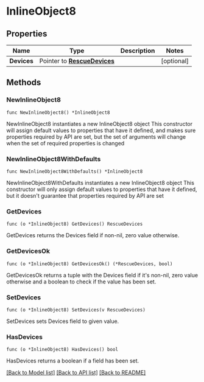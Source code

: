 # InlineObject8

## Properties

Name | Type | Description | Notes
------------ | ------------- | ------------- | -------------
**Devices** | Pointer to [**RescueDevices**](RescueDevices.md) |  | [optional] 

## Methods

### NewInlineObject8

`func NewInlineObject8() *InlineObject8`

NewInlineObject8 instantiates a new InlineObject8 object
This constructor will assign default values to properties that have it defined,
and makes sure properties required by API are set, but the set of arguments
will change when the set of required properties is changed

### NewInlineObject8WithDefaults

`func NewInlineObject8WithDefaults() *InlineObject8`

NewInlineObject8WithDefaults instantiates a new InlineObject8 object
This constructor will only assign default values to properties that have it defined,
but it doesn't guarantee that properties required by API are set

### GetDevices

`func (o *InlineObject8) GetDevices() RescueDevices`

GetDevices returns the Devices field if non-nil, zero value otherwise.

### GetDevicesOk

`func (o *InlineObject8) GetDevicesOk() (*RescueDevices, bool)`

GetDevicesOk returns a tuple with the Devices field if it's non-nil, zero value otherwise
and a boolean to check if the value has been set.

### SetDevices

`func (o *InlineObject8) SetDevices(v RescueDevices)`

SetDevices sets Devices field to given value.

### HasDevices

`func (o *InlineObject8) HasDevices() bool`

HasDevices returns a boolean if a field has been set.


[[Back to Model list]](../README.md#documentation-for-models) [[Back to API list]](../README.md#documentation-for-api-endpoints) [[Back to README]](../README.md)


